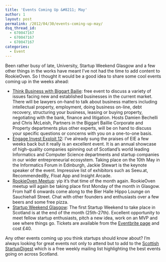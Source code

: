 ```yaml
---
title: 'Events Coming Up &#8211; May'
author: 1
layout: post
permalink: /2012/04/30/events-coming-up-may/
dsq_thread_id:
  - 670047167
  - 670047167
  - 670047167
categories:
  - Event
---
```

Been rather busy of late, University, Startup Weekend Glasgow and a few other things in the works have meant I&#8217;ve not had the time to add content to RookieOven. So I thought it would be a good idea to share some cool events coming up in the weeks ahead:

  * [Think Business with Biggart Bailie][1]: free event to discuss a variety of issues facing new and established businesses in the current market. There will be lawyers on-hand to talk about business matters including intellectual property, employment, doing business on-line, debt recovery, structuring your business, leasing or buying property, negotiating with the bank, finance and litigation. Hosts Damien Bechelli and Chris McLeish, Partners in the Biggart Baillie Corporate and Property departments plus other experts, will be on hand to discuss your specific questions or concerns with you on a one-to-one basis.
  * [Engage Invest Exploit 12][2]: I&#8217;ve already sung the praises of EIE a few weeks back but it really is an excellent event. It is an annual showcase of high-quality companies spinning out of Scotland’s world leading Informatics and Computer Science departments and startup companies in our wider entrepreneurial ecosystem. Taking place on the 10th May in the Informatics Forum in Edinburgh, Jackie Stewart is the keynote speaker of the event. Impressive list of exhibitors such as Seeu.at, RecommendedBy, Float App and Insight Arcade.
  * [RookieOven Meetup][3]: yip it&#8217;s that time of the month again. RookieOven meetup will again be taking place first Monday of the month in Glasgow. From half 6 onwards come along to the Bier Halle Hippo Lounge on Sauchiehall Street. Chat with other founders and enthusiasts over a few beers and some free pizza.
  * [Startup Weekend Glasgow][4]: The first Startup Weekend to take place in Scotland is at the end of the month (25th-27th). Excellent opportunity to meet fellow startup enthusiasts, pitch a new idea, work on an MVP and see where things go. Tickets are available from the [Eventbrite page][5] and cost £40.

Any other events coming up you think startups should know about? I&#8217;m always looking for great events not only to attend but to add to the [Scottish StartupDigest][6] which is a free weekly mailing list highlighting the best events going on across Scotland.

 [1]: http://thinkbusiness-estw.eventbrite.co.uk/ "Biggart Bailey Business event"
 [2]: http://www.eie12.com/register/invitee "EIE 12 Edinburgh"
 [3]: http://rookieoven.com/meetup "RookieOven Meetup Glasgow"
 [4]: http://glasgow.startupweekend.org "Startup Weekend Glasgow"
 [5]: http://www.eventbrite.com/event/2464750134 "Evenbrite Startup Weekend Glasgow"
 [6]: http://startupdigest/scotland "StartupDigest Scotland"

